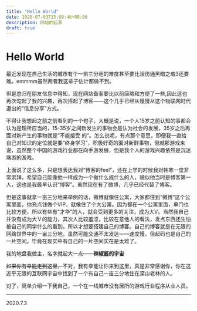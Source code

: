 ```yaml
---
title: "Hello World"
date: 2020-07-03T15:09:46+08:00
description: 网站的起源
draft: true
---
```


# Hello World

最近发现在自己生活的城市有个一亩三分地的难度甚至要比误伤通黑暗之魂3还要难。emmmm虽然两者我这辈子估计都做不到。

但是总归在朋友信息中得知，现在网站备案要比以前简略和方便了一些,因此这也再次勾起了我的兴趣，再次搭起了博客——这个几乎已经从慢慢从这个物联网时代退出的“信息分享”方式。

不得让我想起之前之前看到的一个句子，大概是说，一个人15岁之前认知的事都会认为是理所应当的，15-35岁之间新发生的事物会是认为社会的发展，35岁之后再面对新产生的事物就是“不能接受 的”。怎么说呢，有点那个意思，即便我一直给自己对知识的定位就是要“终身学习”，积极好奇的面对新鲜事物，但就那游戏来说，虽然整个中国的游戏行业都在向手游发展，但是我个人的游戏兴趣依然是沉迷端游的游戏。

上面说了这么多，只是想表达我对“博客的feel”，还在上学的时候我对韩寒一度非常崇拜，希望自己能像他一样成为一个做什么成什么的人，貌似他当时是博客第一人，这也是我最早认识“博客”。虽然现在有了微博，几乎已经代替了博客。

但是这事就拿一亩三分地来举例的话，微博就像住公寓，大家都住到“微博”这个公寓里面，你充点钱做个VIP，就像住了个大公寓。因为都在一个公寓里面，串门也比较方便，所以有些有“才华”的人，就会受到更多的关注，成为大V。当然我自己并没有成为大Ｖ的能力，其次人比较羞涩，比较在意他人的看法，发点东西还生怕被自己的同学什么的看到。所以才想要搭建自己的博客。自己的博客就是在无限的网络世界中的一亩三分地，虽然可能交通不太发达——速度慢，但起码也是自己的一片空间。毕竟在现实中有自己的一片空间实在是太难了。

我的地盘我做主，名字就起大一点——**辣椒酱的宇宙**

~~如果你有幸能走到这里，~~不对，我有幸能让你来到这里，真是非常感谢你，你在这近乎无限的互联网宇宙中找到了一个有自己一亩三分地住在深山老林的人。

对了，简单介绍一下我自己，一个在一线城市没有居所的游戏行业程序从业人员。
     
---
2020.7.3